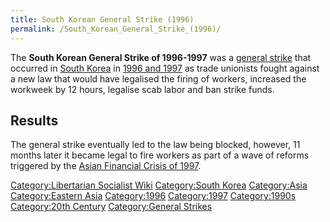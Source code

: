 ```yaml
---
title: South Korean General Strike (1996)
permalink: /South_Korean_General_Strike_(1996)/
---
```


The **South Korean General Strike of 1996-1997** was a [general
strike](List_of_General_Strikes.md "wikilink") that occurred in [South
Korea](South_Korea.md "wikilink") in [1996 and
1997](Timeline_of_Libertarian_Socialism_in_Eastern_Asia.md "wikilink") as
trade unionists fought against a new law that would have legalised the
firing of workers, increased the workweek by 12 hours, legalise scab
labor and ban strike funds.

## Results

The general strike eventually led to the law being blocked, however, 11
months later it became legal to fire workers as part of a wave of
reforms triggered by the [Asian Financial Crisis of
1997](Asian_Financial_Crisis_(1997).md "wikilink").

[Category:Libertarian Socialist
Wiki](Category:Libertarian_Socialist_Wiki.md "wikilink") [Category:South
Korea](Category:South_Korea.md "wikilink")
[Category:Asia](Category:Asia.md "wikilink") [Category:Eastern
Asia](Category:Eastern_Asia.md "wikilink")
[Category:1996](Category:1996.md "wikilink")
[Category:1997](Category:1997.md "wikilink")
[Category:1990s](Category:1990s.md "wikilink") [Category:20th
Century](Category:20th_Century.md "wikilink") [Category:General
Strikes](Category:General_Strikes.md "wikilink")